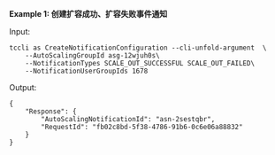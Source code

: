 **Example 1: 创建扩容成功、扩容失败事件通知**



Input: 

```
tccli as CreateNotificationConfiguration --cli-unfold-argument  \
    --AutoScalingGroupId asg-12wjuh0s\
    --NotificationTypes SCALE_OUT_SUCCESSFUL SCALE_OUT_FAILED\
    --NotificationUserGroupIds 1678
```

Output: 
```
{
    "Response": {
        "AutoScalingNotificationId": "asn-2sestqbr",
        "RequestId": "fb02c8bd-5f38-4786-91b6-0c6e06a88832"
    }
}
```

